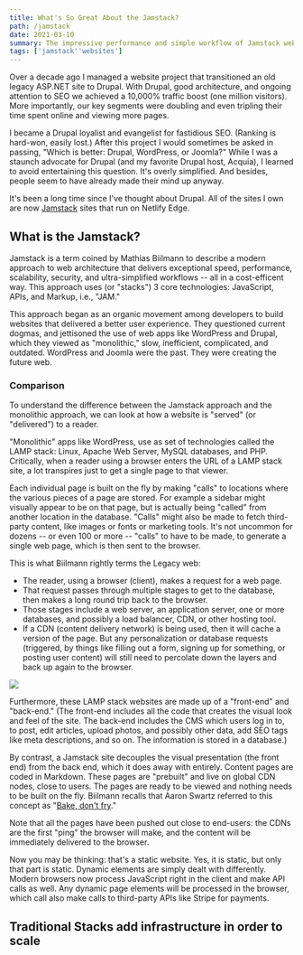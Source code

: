 ```yaml
---
title: What's So Great About the Jamstack?
path: /jamstack
date: 2021-03-10
summary: The impressive performance and simple workflow of Jamstack websites is leaving monolithic apps and practices behind.
tags: ['jamstack''websites']
---
```


Over a decade ago I managed a website project that transitioned an old legacy ASP.NET site to Drupal. With Drupal, good architecture, and ongoing attention to SEO we achieved a 10,000% traffic boost (one million visitors). More importantly, our key segments were doubling and even tripling their time spent online and viewing more pages. 

I became a Drupal loyalist and evangelist for fastidious SEO. (Ranking is hard-won, easily lost.) After this project I would sometimes be asked in passing, "Which is better: Drupal, WordPress, or Joomla?" While I was a staunch advocate for Drupal (and my favorite Drupal host, Acquia), I learned to avoid entertaining this question. It's overly simplified. And besides, people seem to have already made their mind up anyway.

It's been a long time since I've thought about Drupal. All of the sites I own are now <a href="https://jamstack.org/" target="blank">Jamstack</a> sites that run on Netlify Edge. 

## What is the Jamstack? 

Jamstack is a term coined by Mathias Biilmann to describe a modern approach to web architecture that delivers exceptional speed, performance, scalability, security, and ultra-simplified workflows -- all in a cost-efficent way. This approach uses (or "stacks") 3 core technologies: JavaScript, APIs, and Markup, i.e., "JAM." 

This approach began as an organic movement among developers to build websites that delivered a better user experience. They questioned current dogmas, and  jettisoned the use of web apps like WordPress and Drupal, which they viewed as "monolithic," slow, inefficient, complicated, and outdated. WordPress and Joomla were the past. They were creating the future web.

### Comparison

To understand the difference between the Jamstack approach and the monolithic approach, we can look at how a website is "served" (or "delivered") to a reader. 

"Monolithic" apps like WordPress, use as set of technologies called the LAMP stack: Linux, Apache Web Server, MySQL databases, and PHP.  Critically, when a reader using a browser enters the URL of a LAMP stack site, a lot transpires just to get a single page to that viewer.

Each individual page is built on the fly by making "calls" to locations where the various pieces of a page are stored. For example a sidebar might visually appear to be on that page, but is actually being "called" from another location in the database. "Calls" might also be made to fetch third-party content, like images or fonts or marketing tools. It's not uncommon for dozens -- or even 100 or more -- "calls" to have to be made, to generate a single web page, which is then sent to the browser. 

This is what Biilmann rightly terms the Legacy web:
* The reader, using a browser (client), makes a request for a web page. 
* That request passes through multiple stages to get to the database, then makes a long round trip back to the browser. 
* Those stages include a web server, an application server, one or more databases, and possibly a load balancer, CDN, or other hosting tool. 
* If a CDN (content delivery network) is being used, then it will cache a version of the page. But any personalization or database requests (triggered, by things like filling out a form, signing up for something, or posting user content) will still need to percolate down the layers and back up again to the browser.

<img src="https://res.cloudinary.com/icecloud7/image/upload/q_auto,f_auto/v1614574590/SignalFox/evolution-of-web_ynrwep.png">

Furthermore, these LAMP stack websites are made up of a "front-end" and "back-end." (The front-end includes all the code that creates the visual look and feel of the site. The back-end includes the CMS which users log in to, to post, edit articles, upload photos, and possibly other data, add SEO tags like meta descriptions, and so on. The information is stored in a database.) 

By contrast, a Jamstack site decouples the visual presentation (the front end) from the back end, which it does away with entirely. 
Content pages are coded in Markdown. These pages are "prebuilt" and live on global CDN nodes, close to users. The pages are ready to be viewed and nothing needs to be built on the fly. Biilmann recalls that Aaron Swartz referred to this concept as "<a href="http://www.aaronsw.com/weblog/000404" target="blank">Bake, don't fry</a>." 

Note that all the pages have been pushed out close to end-users: the CDNs are the first "ping" the browser will make, and the content will be immediately delivered to the browser.

Now you may be thinking: that's a static website. Yes, it is static, but only that part is static. Dynamic elements are simply dealt with differently. Modern browsers now process JavaScript right in the client and make API calls as well. Any dynamic page elements will be processed in the browser, which call also make calls to third-party APIs like Stripe for payments. 


## Traditional Stacks add infrastructure in order to scale

